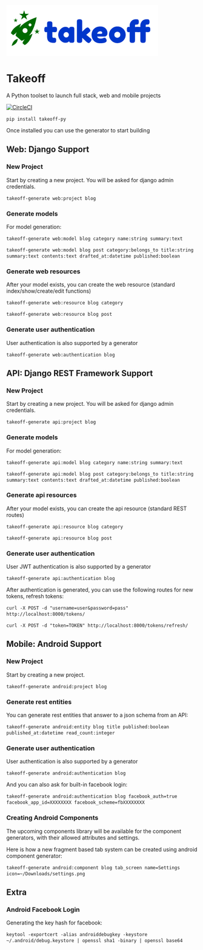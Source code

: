 ![TakeOff](logo-small.png)

# Takeoff
A Python toolset to launch full stack, web and mobile projects

[![CircleCI](https://circleci.com/gh/themarceloribeiro/takeoff-py.svg?style=svg)](https://app.circleci.com/pipelines/github/themarceloribeiro/takeoff-py)

```
pip install takeoff-py
```

Once installed you can use the generator to start building

## Web: Django Support

### New Project

Start by creating a new project. You will be asked for django admin credentials.

```
takeoff-generate web:project blog
```

### Generate models

For model generation:

```
takeoff-generate web:model blog category name:string summary:text
```

```
takeoff-generate web:model blog post category:belongs_to title:string summary:text contents:text drafted_at:datetime published:boolean 
```

### Generate web resources

After your model exists, you can create the web resource (standard index/show/create/edit functions)

```
takeoff-generate web:resource blog category
```

```
takeoff-generate web:resource blog post
```

### Generate user authentication

User authentication is also supported by a generator

```
takeoff-generate web:authentication blog
```

## API: Django REST Framework Support

### New Project

Start by creating a new project. You will be asked for django admin credentials.

```
takeoff-generate api:project blog
```

### Generate models

For model generation:

```
takeoff-generate api:model blog category name:string summary:text
```

```
takeoff-generate api:model blog post category:belongs_to title:string summary:text contents:text drafted_at:datetime published:boolean 
```

### Generate api resources

After your model exists, you can create the api resource (standard REST routes)

```
takeoff-generate api:resource blog category
```

```
takeoff-generate api:resource blog post
```

### Generate user authentication

User JWT authentication is also supported by a generator

```
takeoff-generate api:authentication blog
```

After authentication is generated, you can use the following routes for new tokens, refresh tokens:

```
curl -X POST -d "username=user&password=pass" http://localhost:8000/tokens/
```

```
curl -X POST -d "token=TOKEN" http://localhost:8000/tokens/refresh/
```

## Mobile: Android Support

### New Project

Start by creating a new project.

```
takeoff-generate android:project blog
```

### Generate rest entities

You can generate rest entities that answer to a json schema from an API:

```
takeoff-generate android:entity blog title published:boolean published_at:datetime read_count:integer
```


### Generate user authentication

User authentication is also supported by a generator

```
takeoff-generate android:authentication blog
```

And you can also ask for built-in facebook login:

```
takeoff-generate android:authentication blog facebook_auth=true facebook_app_id=XXXXXXXX facebook_scheme=fbXXXXXXXX
```

### Creating Android Components

The upcoming components library will be available for the component generators, with their allowed attributes and settings.

Here is how a new fragment based tab system can be created using android component generator:

```
takeoff-generate android:component blog tab_screen name=Settings icon=~/Downloads/settings.png 
```

## Extra

### Android Facebook Login

Generating the key hash for facebook:

```
keytool -exportcert -alias androiddebugkey -keystore ~/.android/debug.keystore | openssl sha1 -binary | openssl base64
```